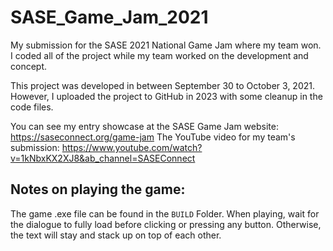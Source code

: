 # SASE_Game_Jam_2021
My submission for the SASE 2021 National Game Jam where my team won. I coded all of the project while my team worked on the development and concept. 

This project was developed in between September 30 to October 3, 2021. However, I uploaded the project to GitHub in 2023 with some cleanup in the code files. 

You can see my entry showcase at the SASE Game Jam website: https://saseconnect.org/game-jam
The YouTube video for my team's submission: https://www.youtube.com/watch?v=1kNbxKX2XJ8&ab_channel=SASEConnect

## Notes on playing the game:
The game .exe file can be found in the `BUILD` Folder. When playing, wait for the dialogue to fully load before clicking or pressing any button. Otherwise, the text will stay and stack up on top of each other. 
